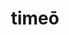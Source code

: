 ---
title: timeō
meaning: to fear, be afraid of
ch: five
pos: verb
inf: timēre
secondppstem: tim
infend: ēre
conjugation: second
mt: yes
mt5thru7: yes
ss: yes
ss1: yes
---